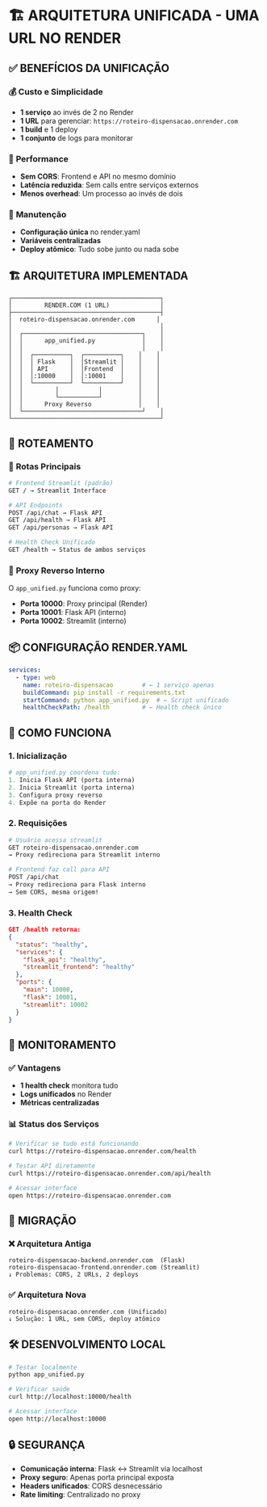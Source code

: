 # 🏗️ ARQUITETURA UNIFICADA - UMA URL NO RENDER

## ✅ **BENEFÍCIOS DA UNIFICAÇÃO**

### 💰 **Custo e Simplicidade**
- **1 serviço** ao invés de 2 no Render
- **1 URL** para gerenciar: `https://roteiro-dispensacao.onrender.com`
- **1 build** e 1 deploy
- **1 conjunto** de logs para monitorar

### 🚀 **Performance**
- **Sem CORS**: Frontend e API no mesmo domínio
- **Latência reduzida**: Sem calls entre serviços externos
- **Menos overhead**: Um processo ao invés de dois

### 🔧 **Manutenção**
- **Configuração única** no render.yaml
- **Variáveis centralizadas** 
- **Deploy atômico**: Tudo sobe junto ou nada sobe

## 🏗️ **ARQUITETURA IMPLEMENTADA**

```
┌─────────────────────────────────────────┐
│         RENDER.COM (1 URL)              │
├─────────────────────────────────────────┤
│  roteiro-dispensacao.onrender.com      │
│                                         │
│  ┌─────────────────────────────────┐    │
│  │      app_unified.py             │    │
│  │                                 │    │
│  │  ┌──────────┐  ┌──────────┐    │    │
│  │  │ Flask    │  │Streamlit │    │    │
│  │  │ API      │  │Frontend  │    │    │
│  │  │:10000    │  │:10001    │    │    │
│  │  └──────────┘  └──────────┘    │    │
│  │         │           │          │    │
│  │         └───────────┘          │    │
│  │      Proxy Reverso             │    │
│  └─────────────────────────────────┘    │
└─────────────────────────────────────────┘
```

## 🔀 **ROTEAMENTO**

### 📍 **Rotas Principais**
```bash
# Frontend Streamlit (padrão)
GET / → Streamlit Interface

# API Endpoints  
POST /api/chat → Flask API
GET /api/health → Flask API
GET /api/personas → Flask API

# Health Check Unificado
GET /health → Status de ambos serviços
```

### 🔄 **Proxy Reverso Interno**
O `app_unified.py` funciona como proxy:
- **Porta 10000**: Proxy principal (Render)
- **Porta 10001**: Flask API (interno)
- **Porta 10002**: Streamlit (interno)

## 📦 **CONFIGURAÇÃO RENDER.YAML**

```yaml
services:
  - type: web
    name: roteiro-dispensacao        # ← 1 serviço apenas
    buildCommand: pip install -r requirements.txt
    startCommand: python app_unified.py  # ← Script unificado
    healthCheckPath: /health         # ← Health check único
```

## 🔧 **COMO FUNCIONA**

### 1. **Inicialização**
```python
# app_unified.py coordena tudo:
1. Inicia Flask API (porta interna)
2. Inicia Streamlit (porta interna) 
3. Configura proxy reverso
4. Expõe na porta do Render
```

### 2. **Requisições**
```bash
# Usuário acessa streamlit
GET roteiro-dispensacao.onrender.com
→ Proxy redireciona para Streamlit interno

# Frontend faz call para API
POST /api/chat 
→ Proxy redireciona para Flask interno
→ Sem CORS, mesma origem!
```

### 3. **Health Check**
```json
GET /health retorna:
{
  "status": "healthy",
  "services": {
    "flask_api": "healthy",
    "streamlit_frontend": "healthy" 
  },
  "ports": {
    "main": 10000,
    "flask": 10001, 
    "streamlit": 10002
  }
}
```

## 🚦 **MONITORAMENTO**

### ✅ **Vantagens**
- **1 health check** monitora tudo
- **Logs unificados** no Render
- **Métricas centralizadas**

### 📊 **Status dos Serviços**
```bash
# Verificar se tudo está funcionando
curl https://roteiro-dispensacao.onrender.com/health

# Testar API diretamente  
curl https://roteiro-dispensacao.onrender.com/api/health

# Acessar interface
open https://roteiro-dispensacao.onrender.com
```

## 🔄 **MIGRAÇÃO**

### ❌ **Arquitetura Antiga**
```
roteiro-dispensacao-backend.onrender.com  (Flask)
roteiro-dispensacao-frontend.onrender.com (Streamlit)
↓ Problemas: CORS, 2 URLs, 2 deploys
```

### ✅ **Arquitetura Nova**  
```
roteiro-dispensacao.onrender.com (Unificado)
↓ Solução: 1 URL, sem CORS, deploy atômico
```

## 🛠️ **DESENVOLVIMENTO LOCAL**

```bash
# Testar localmente
python app_unified.py

# Verificar saúde
curl http://localhost:10000/health

# Acessar interface
open http://localhost:10000
```

## 🔒 **SEGURANÇA**

- **Comunicação interna**: Flask ↔ Streamlit via localhost
- **Proxy seguro**: Apenas porta principal exposta
- **Headers unificados**: CORS desnecessário
- **Rate limiting**: Centralizado no proxy